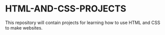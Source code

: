 # HTML-AND-CSS-PROJECTS
This repository will contain projects for learning how to use HTML and CSS to make websites.
